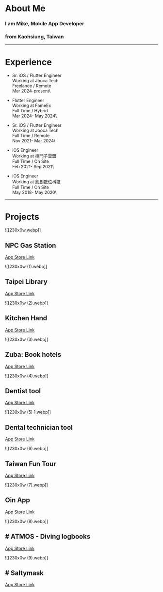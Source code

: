 # About Me
### I am Mike, Mobile App Developer
### from Kaohsiung, Taiwan
--- 
# Experience 
- Sr. iOS / Flutter Engineer\
Working at Jooca Tech\
Freelance / Remote\
Mar 2024-present\

- Flutter Engineer\
Working at FameEx\
Full Time / Hybrid\
Mar 2024- May 2024\

- Sr. iOS / Flutter Engineer\
Working at Jooca Tech\
Full Time / Remote\
Nov 2021- Mar 2024\

- iOS Engineer\
Working at 串門子雲盟\
Full Time / On Site\
Feb 2021- Sep 2021\

- iOS Engineer\
Working at 創創數位科技\
Full Time / On Site\
May 2018- May 2020\

--- 
# Projects

![[230x0w.webp]]
## NPC Gas Station
[App Store Link](https://apps.apple.com/tw/app/%E5%85%A8%E5%9C%8B%E5%8A%A0%E6%B2%B9%E7%AB%99/id1426238552)


![[230x0w (1).webp]]
## Taipei Library
[App Store Link](https://apps.apple.com/tw/app/iread%E8%87%BA%E5%8C%97%E5%B8%82%E7%AB%8B%E5%9C%96%E6%9B%B8%E9%A4%A8-%E6%84%9B%E9%96%B1%E8%AE%80%E8%87%BA%E5%8C%97%E5%B8%82%E7%AB%8B%E5%9C%96%E6%9B%B8%E9%A4%A8/id730787415)


![[230x0w (2).webp]]
## Kitchen Hand
[App Store Link](https://apps.apple.com/tw/app/%E5%B0%8F%E7%85%AE%E4%BA%BA-%E8%B3%BC%E7%89%A9%E6%B8%85%E5%96%AE-%E6%8E%A1%E8%B2%B7%E9%A3%9F%E6%9D%90-%E9%A3%9F%E8%AD%9C%E8%A6%8F%E5%8A%83/id1578602728)


![[230x0w (3).webp]]
## Zuba: Book hotels
[App Store Link](https://apps.apple.com/tw/app/zuba-book-hotels/id6498873343?l=en-GB)


![[230x0w (4).webp]]
## Dentist tool
[App Store Link](https://apps.apple.com/tw/app/%E7%89%99%E9%86%AB%E7%89%88/id6502330934?l=en-GB)


![[230x0w (5) 1.webp]]
## Dental technician tool
[App Store Link](https://apps.apple.com/tw/app/%E7%89%99%E6%8A%80%E7%89%88/id6502330834?l=en-GB)


![[230x0w (6).webp]]
## Taiwan Fun Tour
[App Store Link](https://apps.apple.com/tw/app/%E5%8F%B0%E7%81%A3%E4%BA%AB%E6%A8%82%E9%81%8A/id1492681564?l=en-GB)


![[230x0w (7).webp]]
## Oin App
[App Store Link](https://apps.apple.com/tw/app/oin%E6%99%BA%E6%85%A7%E9%9B%B2/id1517345742?l=en-GB)


![[230x0w (8).webp]]
## # ATMOS - Diving logbooks
[App Store Link](https://apps.apple.com/tw/app/atmos-diving-logbooks/id1448666557?l=en-GB)


![[230x0w (9).webp]]
## # Saltymask
[App Store Link](https://apps.apple.com/tw/app/saltymask-com/id1586929125?l=en-GB)


